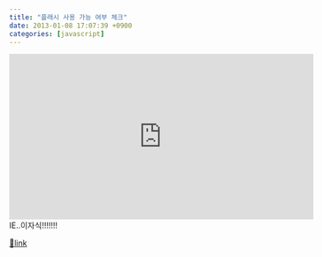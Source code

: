 ```yaml
---
title: "플래시 사용 가능 여부 체크"
date: 2013-01-08 17:07:39 +0900
categories: [javascript]
---
```


<iframe frameborder="0" height="300" src="http://www.mins01.com/web_work/doc/helper/hasFlash/hasFlash.html" style="border-width: 0px;" width="550"></iframe>  
IE..이자식!!!!!!!


[🔗link](http://www.mins01.com/mh/tech/read/811)